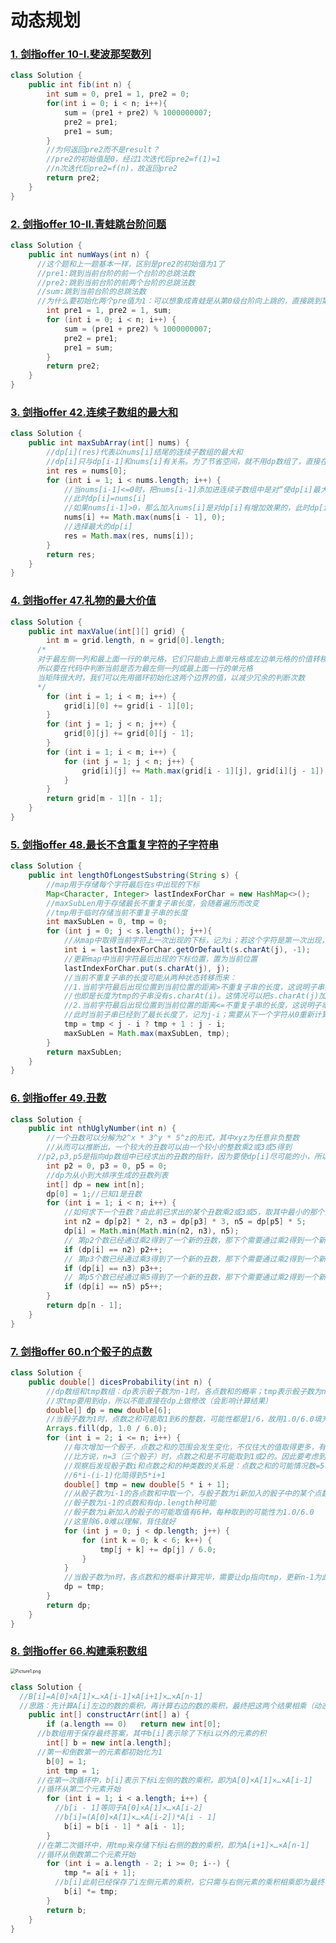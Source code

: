 # 动态规划

### [1. 剑指offer 10-I.斐波那契数列](https://leetcode-cn.com/problems/fei-bo-na-qi-shu-lie-lcof/)

```java
class Solution {
    public int fib(int n) {
        int sum = 0, pre1 = 1, pre2 = 0;
        for(int i = 0; i < n; i++){
            sum = (pre1 + pre2) % 1000000007;
            pre2 = pre1;
            pre1 = sum;            
        }
        //为何返回pre2而不是result？
        //pre2的初始值是0，经过1次迭代后pre2=f(1)=1
        //n次迭代后pre2=f(n)，故返回pre2
        return pre2;
    }
}
```



### [2. 剑指offer 10-II.青蛙跳台阶问题](https://leetcode-cn.com/problems/qing-wa-tiao-tai-jie-wen-ti-lcof/)

```java
class Solution {
    public int numWays(int n) {
      //这个题和上一题基本一样，区别是pre2的初始值为1了
      //pre1:跳到当前台阶的前一个台阶的总跳法数
      //pre2:跳到当前台阶的前两个台阶的总跳法数
      //sum:跳到当前台阶的总跳法数
      //为什么要初始化两个pre值为1：可以想象成青蛙是从第0级台阶向上跳的，直接跳到第一级和第二级的方式皆为1种
        int pre1 = 1, pre2 = 1, sum;
        for (int i = 0; i < n; i++) {
            sum = (pre1 + pre2) % 1000000007;
            pre2 = pre1;
            pre1 = sum;
        }
        return pre2;
    }
}
```



### [3. 剑指offer 42.连续子数组的最大和](https://leetcode-cn.com/problems/lian-xu-zi-shu-zu-de-zui-da-he-lcof/)

```java
class Solution {
    public int maxSubArray(int[] nums) {
        //dp[i](res)代表以nums[i]结尾的连续子数组的最大和
        //dp[i]只与dp[i-1]和nums[i]有关系。为了节省空间，就不用dp数组了，直接在原数组上做修改得了
        int res = nums[0];
        for (int i = 1; i < nums.length; i++) {
            //当nums[i-1]<=0时，把nums[i-1]添加进连续子数组中是对“使dp[i]最大”有副作用的，还不如不加入
            //此时dp[i]=nums[i]
            //如果nums[i-1]>0，那么加入nums[i]是对dp[i]有增加效果的，此时dp[i]=dp[i-1]+nums[i]
            nums[i] += Math.max(nums[i - 1], 0);
            //选择最大的dp[i]
            res = Math.max(res, nums[i]);
        }
        return res;
    }
}
```



### [4. 剑指offer 47.礼物的最大价值](https://leetcode-cn.com/problems/li-wu-de-zui-da-jie-zhi-lcof/)

```java
class Solution {
    public int maxValue(int[][] grid) {
        int m = grid.length, n = grid[0].length;
      /*
      对于最左侧一列和最上面一行的单元格，它们只能由上面单元格或左边单元格的价值转移而来
      所以要在代码中判断当前是否为最左侧一列或最上面一行的单元格
      当矩阵很大时，我们可以先用循环初始化这两个边界的值，以减少冗余的判断次数
      */
        for (int i = 1; i < m; i++) {
            grid[i][0] += grid[i - 1][0];
        }
        for (int j = 1; j < n; j++) {
            grid[0][j] += grid[0][j - 1];
        }
        for (int i = 1; i < m; i++) {
            for (int j = 1; j < n; j++) {
                grid[i][j] += Math.max(grid[i - 1][j], grid[i][j - 1]);
            }
        }
        return grid[m - 1][n - 1];
    }
}
```



### [5. 剑指offer 48.最长不含重复字符的子字符串](https://leetcode-cn.com/problems/zui-chang-bu-han-zhong-fu-zi-fu-de-zi-zi-fu-chuan-lcof/)

```java
class Solution {
    public int lengthOfLongestSubstring(String s) {
        //map用于存储每个字符最后在s中出现的下标
        Map<Character, Integer> lastIndexForChar = new HashMap<>();
        //maxSubLen用于存储最长不重复子串长度，会随着遍历而改变
        //tmp用于临时存储当前不重复子串的长度
        int maxSubLen = 0, tmp = 0;
        for (int j = 0; j < s.length(); j++){
            //从map中取得当前字符上一次出现的下标，记为i；若这个字符是第一次出现，则记i=-1
            int i = lastIndexForChar.getOrDefault(s.charAt(j), -1);
            //更新map中当前字符最后出现的下标位置，置为当前位置
            lastIndexForChar.put(s.charAt(j), j);
            //当前不重复子串的长度可能从两种状态转移而来：
            //1.当前字符最后出现位置到当前位置的距离>不重复子串的长度，这说明子串并没有包含之前出现的那个重复字符，
            //也即是长度为tmp的子串没有s.charAt(i)。这情况可以把s.charAt(j)加入到子串中，长度+1（tmp+1）
            //2.当前字符最后出现位置到当前位置的距离<=不重复子串的长度，这说明子串包含了s.charAt(i)，不能加入s.charAt(j)了
            //此时当前子串已经到了最长长度了，记为j-i；需要从下一个字符从0重新计算子串长度
            tmp = tmp < j - i ? tmp + 1 : j - i;
            maxSubLen = Math.max(maxSubLen, tmp);
        }
        return maxSubLen;
    }
}
```



### [6. 剑指offer 49.丑数](https://leetcode-cn.com/problems/chou-shu-lcof/)

```java
class Solution {
    public int nthUglyNumber(int n) {
        //一个丑数可以分解为2^x * 3^y * 5^z的形式，其中xyz为任意非负整数
        //从而可以推断出，一个较大的丑数可以由一个较小的整数乘2或3或5得到
      //p2,p3,p5是指向dp数组中已经求出的丑数的指针，因为要使dp[i]尽可能的小，所以每次得出来新的丑数之后都使指针往后走一位
        int p2 = 0, p3 = 0, p5 = 0;
        //dp为从小到大排序生成的丑数列表
        int[] dp = new int[n];
        dp[0] = 1;//已知1是丑数
        for (int i = 1; i < n; i++) {
            //如何求下一个丑数？由此前已求出的某个丑数乘2或3或5，取其中最小的那个为下一个丑数
            int n2 = dp[p2] * 2, n3 = dp[p3] * 3, n5 = dp[p5] * 5;
            dp[i] = Math.min(Math.min(n2, n3), n5);
            // 第p2个数已经通过乘2得到了一个新的丑数，那下个需要通过乘2得到一个新的丑数的数应该是第(p2+1)个数
            if (dp[i] == n2) p2++;
            // 第p3个数已经通过乘3得到了一个新的丑数，那下个需要通过乘2得到一个新的丑数的数应该是第(p3+1)个数
            if (dp[i] == n3) p3++;
            // 第p5个数已经通过乘5得到了一个新的丑数，那下个需要通过乘2得到一个新的丑数的数应该是第(p5+1)个数
            if (dp[i] == n5) p5++;
        }
        return dp[n - 1];
    }
}
```



### [7. 剑指offer 60.n个骰子的点数](https://leetcode-cn.com/problems/nge-tou-zi-de-dian-shu-lcof/)

```java
class Solution {
    public double[] dicesProbability(int n) {
        //dp数组和tmp数组：dp表示骰子数为n-1时，各点数和的概率；tmp表示骰子数为n时，各点数和的概率
        //求tmp要用到dp，所以不能直接在dp上做修改（会影响计算结果）
        double[] dp = new double[6];
        //当骰子数为1时，点数之和可能取1到6的整数，可能性都是1/6，故用1.0/6.0填充dp作为初始化
        Arrays.fill(dp, 1.0 / 6.0);
        for (int i = 2; i <= n; i++) {
            //每次增加一个骰子，点数之和的范围会发生变化，不仅往大的值取得更多，有一些比较小的值也取不到了
            //比方说，n=3（三个骰子）时，点数之和是不可能取到1或2的。因此要考虑到之前能取到，增加了一个骰子就取不到的值
            //观察后发现骰子数i和点数之和的种类数的关系是：点数之和的可能情况数=5 * i + 1
            //6*i-(i-1)化简得到5*i+1
            double[] tmp = new double[5 * i + 1];
            //从骰子数为i-1的各点数和中取一个，与骰子数为i新加入的骰子中的某个点数相加
            //骰子数为i-1的点数和有dp.length种可能
            //骰子数为i新加入的骰子的可能取值有6种，每种取到的可能性为1.0/6.0
          	//这里除6.0难以理解，背住就好
            for (int j = 0; j < dp.length; j++) {
                for (int k = 0; k < 6; k++) {
                    tmp[j + k] += dp[j] / 6.0;
                }
            }
            //当骰子数为n时，各点数和的概率计算完毕，需要让dp指向tmp，更新n-1为此前的n
            dp = tmp;
        }
        return dp;
    }
}
```



### [8. 剑指offer 66.构建乘积数组](https://leetcode-cn.com/problems/gou-jian-cheng-ji-shu-zu-lcof/)

<img src="http://pic.hanlin564.xyz/6056c7a5009cb7a4674aab28505e598c502a7f7c60c45b9f19a8a64f31304745-Picture1.png" alt="Picture1.png" style="zoom:50%;" />

```java
class Solution {
  //B[i]=A[0]×A[1]×…×A[i-1]×A[i+1]×…×A[n-1]
  //思路：先计算A[i]左边的数的乘积，再计算右边的数的乘积，最终把这两个结果相乘（动态规划）
    public int[] constructArr(int[] a) {
        if (a.length == 0)   return new int[0];
      //b数组用于保存最终答案，其中b[i]表示除了下标i以外的元素的积
        int[] b = new int[a.length];
      //第一和倒数第一的元素都初始化为1
        b[0] = 1;
        int tmp = 1;
      //在第一次循环中，b[i]表示下标i左侧的数的乘积，即为A[0]×A[1]×…×A[i-1]
      //循环从第二个元素开始
        for (int i = 1; i < a.length; i++) {
          //b[i - 1]等同于A[0]×A[1]×…×A[i-2]
          //b[i]=(A[0]×A[1]×…×A[i-2])*A[i - 1]
            b[i] = b[i - 1] * a[i - 1];
        }
      //在第二次循环中，用tmp来存储下标i右侧的数的乘积，即为A[i+1]×…×A[n-1]
      //循环从倒数第二个元素开始
        for (int i = a.length - 2; i >= 0; i--) {
            tmp *= a[i + 1];
          //b[i]此前已经保存了i左侧元素的乘积，它只需与右侧元素的乘积相乘即为最终答案
            b[i] *= tmp;
        }
        return b;
    }
}
```

